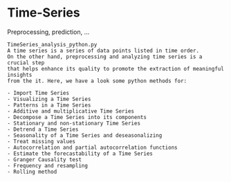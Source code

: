 # Time-Series
Preprocessing, prediction, ...
    
    TimeSeries_analysis_python.py 
    A time series is a series of data points listed in time order. 
    On the other hand, preprocessing and analyzing time series is a crucial step 
    that helps enhance its quality to promote the extraction of meaningful insights 
    from the it. Here, we have a look some python methods for:
    
    - Import Time Series
    - Visualizing a Time Series
    - Patterns in a Time Series
    - Additive and multiplicative Time Series
    - Decompose a Time Series into its components
    - Stationary and non-stationary Time Series
    - Detrend a Time Series
    - Seasonality of a Time Series and deseasonalizing
    - Treat missing values 
    - Autocorrelation and partial autocorrelation functions
    - Estimate the forecastability of a Time Series
    - Granger Causality test 
    - Frequency and resampling
    - Rolling method
